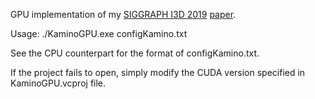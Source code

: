 GPU implementation of my [SIGGRAPH I3D 2019](http://i3dsymposium.github.io/2019/papers.html#Papers1) [paper](https://dl.acm.org/citation.cfm?doid=3339245.3320285).

Usage: ./KaminoGPU.exe configKamino.txt

See the CPU counterpart for the format of configKamino.txt.

If the project fails to open, simply modify the CUDA version specified in KaminoGPU.vcproj file.
